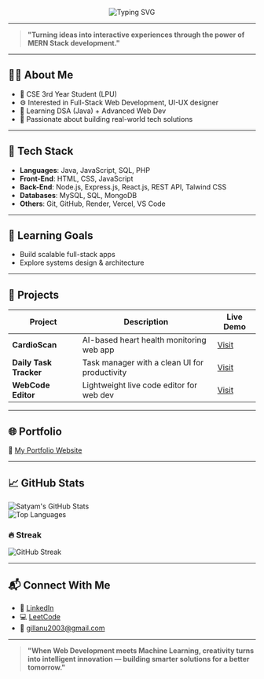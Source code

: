 <p align="center">
  <img src="https://readme-typing-svg.demolab.com/?font=Fira+Code&weight=800&size=24&pause=1000&color=4a8df7&center=true&vCenter=true&width=800&lines=Hello%2C+welcome+to+my+GitHub!;Exploring+Web+Development;Let's+build+something+innovative!" alt="Typing SVG" />
</p>

---

> **"Turning ideas into interactive experiences through the power of MERN Stack development."**

---

## 👨‍💻 About Me

- 💼 CSE 3rd Year Student (LPU)
- ⚙️ Interested in Full-Stack Web Development, UI-UX designer
- 🧠 Learning DSA (Java) + Advanced Web Dev
- 🚀 Passionate about building real-world tech solutions

---

## 🔧 Tech Stack

- **Languages**: Java, JavaScript, SQL, PHP
- **Front-End**: HTML, CSS, JavaScript
- **Back-End**: Node.js, Express.js, React.js, REST API, Talwind CSS
- **Databases**: MySQL, SQL, MongoDB
- **Others**: Git, GitHub, Render, Vercel, VS Code

---

## 🧠 Learning Goals

- Build scalable full-stack apps
- Explore systems design & architecture

---

## 🧩 Projects

| Project               | Description                                              | Live Demo |
|-----------------------|----------------------------------------------------------|-----------|
| **CardioScan**        | AI-based heart health monitoring web app                | [Visit](https://cardioscan.onrender.com/) |
| **Daily Task Tracker**| Task manager with a clean UI for productivity           | [Visit](https://satyam-webdevelopment.github.io/Task_Management/) |
| **WebCode Editor**    | Lightweight live code editor for web dev                | [Visit](https://lite-web-dev-editor.vercel.app/) |

---

## 🌐 Portfolio

🔗 [My Portfolio Website](https://anu2024-coder.github.io/MyPortfolio/)

---

## 📈 GitHub Stats

![Satyam's GitHub Stats](https://github-readme-stats.vercel.app/api?username=Anu2024-coder&show_icons=true&theme=tokyonight)  
![Top Languages](https://github-readme-stats.vercel.app/api/top-langs/?username=Anu2024-coder&layout=compact&theme=tokyonight)

### 🔥 Streak
![GitHub Streak](https://github-readme-streak-stats.herokuapp.com/?user=Anu2024-coder&theme=tokyonight)

---

## 📬 Connect With Me

- 💼 [LinkedIn](https://www.linkedin.com/in/anu-gill-a59880294/)
- 💻 [LeetCode](https://leetcode.com/u/Anu_gill/)
- 📧 [gillanu2003@gmail.com](mailto:gillanu2003@gmail.com)

---

> **"When Web Development meets Machine Learning, creativity turns into intelligent innovation — building smarter solutions for a better tomorrow."**
